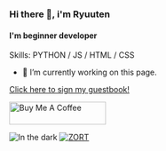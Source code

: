 ### Hi there 👋, i'm Ryuuten
#### I'm beginner developer

Skills: PYTHON / JS / HTML / CSS

- 🔭 I’m currently working on this page.

<p align="center">
  <a href="https://gist.github.com/7a5dfddf7ddd2ea846f6ff7414ef5ed3.git">
    <p></p> Click here to sign my guestbook!
  </a>
</p>

<a href="https://www.buymeacoffee.com/ryuuten" target="_blank"><img src="https://cdn.buymeacoffee.com/buttons/default-orange.png" alt="Buy Me A Coffee" height="41" width="174"></a>

![In the dark](https://spotify-recently-played-readme.vercel.app/api?user=j09nz6beges7whgyuamn5bnru)   [![ZORT](https://lanyard.cnrad.dev/api/921438773743591465)](https://discord.com/users/921438773743591465)
